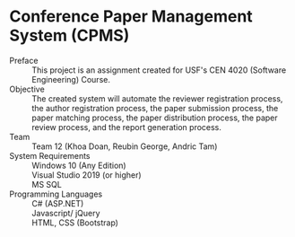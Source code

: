 # Conference Paper Management System (CPMS)

<dl>
  <dt>Preface</dt>
  <dd>This project is an assignment created for USF's CEN 4020 (Software Engineering) Course.</dd>
  
  <dt>Objective</dt>
  <dd>The created system will automate the reviewer registration process, the author registration process, the paper submission process, the paper matching process, the paper distribution process, the paper review process, and the report generation process.</dd>
  
  <dt>Team</dt>
  <dd>Team 12 (Khoa Doan, Reubin George, Andric Tam)</dd>
  
  <dt>System Requirements</dt>
  <dd>Windows 10 (Any Edition)</dd>
  <dd>Visual Studio 2019 (or higher)</dd>
  <dd>MS SQL</dd>
  
  <dt>Programming Languages</dt>
  <dd>C# (ASP.NET)</dd>
  <dd>Javascript/ jQuery</dd>
  <dd>HTML, CSS (Bootstrap)</dd>
</dl>

